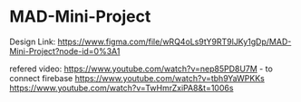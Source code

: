 # MAD-Mini-Project
Design Link: https://www.figma.com/file/wRQ4oLs9tY9RT9lJKy1gDp/MAD-Mini-Project?node-id=0%3A1


refered video:
https://www.youtube.com/watch?v=nep85PD8U7M  - to connect firebase
https://www.youtube.com/watch?v=tbh9YaWPKKs
https://www.youtube.com/watch?v=TwHmrZxiPA8&t=1006s
